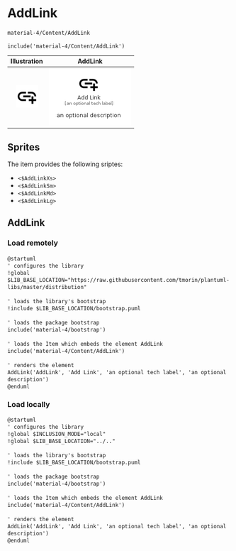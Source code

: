 # AddLink


```text
material-4/Content/AddLink
```

```text
include('material-4/Content/AddLink')
```



| Illustration | AddLink |
| :---: | :---: |
| ![illustration for Illustration](../../material-4/Content/AddLink.png) | ![illustration for AddLink](../../material-4/Content/AddLink.Local.png) |



## Sprites
The item provides the following sriptes:

- `<$AddLinkXs>`
- `<$AddLinkSm>`
- `<$AddLinkMd>`
- `<$AddLinkLg>`





## AddLink

### Load remotely
```plantuml
@startuml
' configures the library
!global $LIB_BASE_LOCATION="https://raw.githubusercontent.com/tmorin/plantuml-libs/master/distribution"

' loads the library's bootstrap
!include $LIB_BASE_LOCATION/bootstrap.puml

' loads the package bootstrap
include('material-4/bootstrap')

' loads the Item which embeds the element AddLink
include('material-4/Content/AddLink')

' renders the element
AddLink('AddLink', 'Add Link', 'an optional tech label', 'an optional description')
@enduml
```

### Load locally
```plantuml
@startuml
' configures the library
!global $INCLUSION_MODE="local"
!global $LIB_BASE_LOCATION="../.."

' loads the library's bootstrap
!include $LIB_BASE_LOCATION/bootstrap.puml

' loads the package bootstrap
include('material-4/bootstrap')

' loads the Item which embeds the element AddLink
include('material-4/Content/AddLink')

' renders the element
AddLink('AddLink', 'Add Link', 'an optional tech label', 'an optional description')
@enduml
```

